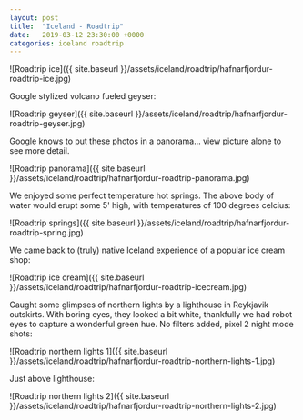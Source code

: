 ```yaml
---
layout: post
title:  "Iceland - Roadtrip"
date:   2019-03-12 23:30:00 +0000
categories: iceland roadtrip
---
```


![Roadtrip ice]({{ site.baseurl }}/assets/iceland/roadtrip/hafnarfjordur-roadtrip-ice.jpg)

Google stylized volcano fueled geyser:

![Roadtrip geyser]({{ site.baseurl }}/assets/iceland/roadtrip/hafnarfjordur-roadtrip-geyser.jpg)

Google knows to put these photos in a panorama... view picture alone to see more detail.

![Roadtrip panorama]({{ site.baseurl }}/assets/iceland/roadtrip/hafnarfjordur-roadtrip-panorama.jpg)

We enjoyed some perfect temperature hot springs. The above body of water would erupt some 5' high,
with temperatures of 100 degrees celcius:

![Roadtrip springs]({{ site.baseurl }}/assets/iceland/roadtrip/hafnarfjordur-roadtrip-spring.jpg)

We came back to (truly) native Iceland experience of a popular ice cream shop:

![Roadtrip ice cream]({{ site.baseurl }}/assets/iceland/roadtrip/hafnarfjordur-roadtrip-icecream.jpg)

Caught some glimpses of northern lights by a lighthouse in Reykjavik outskirts. With boring eyes,
they looked a bit white, thankfully we had robot eyes to capture a wonderful green hue. No filters added,
pixel 2 night mode shots:

![Roadtrip northern lights 1]({{ site.baseurl }}/assets/iceland/roadtrip/hafnarfjordur-roadtrip-northern-lights-1.jpg)

Just above lighthouse:

![Roadtrip northern lights 2]({{ site.baseurl }}/assets/iceland/roadtrip/hafnarfjordur-roadtrip-northern-lights-2.jpg)
